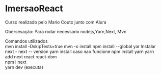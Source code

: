 # ImersaoReact

Curso realizado pelo Mario Couto junto com Alura


Obersevação:
Para rodar necessario nodejs,Yarn,Next, Mvn 

Comandos utilizados  
mvn install -DskipTests=true
mvn -o install
npm install --global yar 
Instalar next -  next -- version
yarn install caso nao funcione
npm install yarn 
yarn add next react react-dom    
npm i next     
yarn dev (executa)